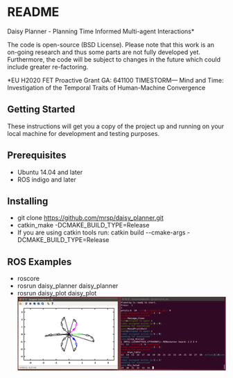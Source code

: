 # README
Daisy Planner - Planning Time Informed Multi-agent Interactions*

The code is open-source (BSD License). Please note that this work is an on-going research and thus some parts are not fully developed yet. Furthermore, the code will be subject to changes in the future which could include greater re-factoring.

*EU H2020 FET Proactive Grant GA: 641100 TIMESTORM— Mind and Time: Investigation of the Temporal Traits of Human-Machine Convergence

## Getting Started
These instructions will get you a copy of the project up and running on your local machine for development and testing purposes.

## Prerequisites
* Ubuntu 14.04 and later
* ROS indigo and later

## Installing
* git clone https://github.com/mrsp/daisy_planner.git
* catkin_make -DCMAKE_BUILD_TYPE=Release 
* If you are using catkin tools run: catkin build  --cmake-args -DCMAKE_BUILD_TYPE=Release 


## ROS Examples
* roscore
* rosrun daisy_planner daisy_planner
* rosrun daisy_plot daisy_plot
![valk](img/Daisy_Planner.png)
